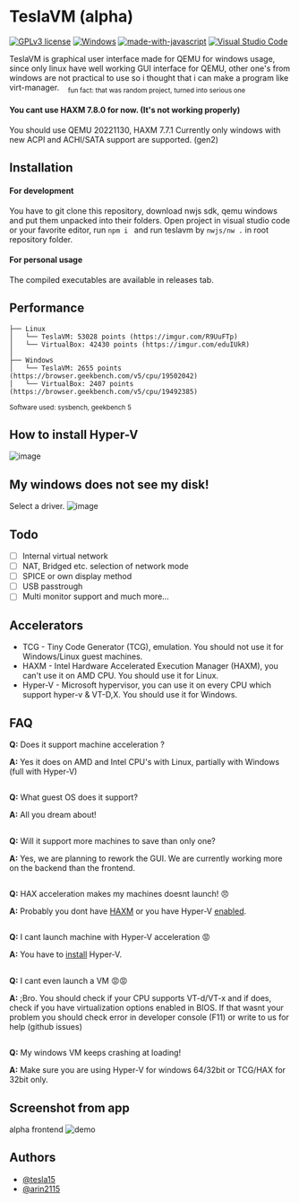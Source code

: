 
# TeslaVM (alpha)
[![GPLv3 license](https://img.shields.io/badge/License-GPLv3-blue.svg)](http://perso.crans.org/besson/LICENSE.html)
[![Windows](https://badgen.net/badge/icon/windows?icon=windows&label)](https://microsoft.com/windows/)
[![made-with-javascript](https://img.shields.io/badge/Made%20with-JavaScript-1f425f.svg)](https://www.javascript.com)
[![Visual Studio Code](https://img.shields.io/badge/--007ACC?logo=visual%20studio%20code&logoColor=ffffff)](https://code.visualstudio.com/)



TeslaVM is graphical user interface made for QEMU for windows usage, since only linux have well working GUI interface for QEMU, other one's from windows are not practical to use so i thought that i can make a program like virt-manager.&nbsp;&nbsp;&nbsp;
<sub>fun fact: that was random project, turned into serious one</sub>

#### You cant use HAXM 7.8.0 for now. (It's not working properly)
You should use QEMU 20221130, HAXM 7.7.1
Currently only windows with new ACPI and ACHI/SATA support are supported. (gen2)

## Installation
#### For development
You have to git clone this repository, download nwjs sdk, qemu windows and put them unpacked into their folders. Open project in visual studio code or your favorite editor, run `npm i ` and run teslavm by `nwjs/nw .` in root repository folder.

#### For personal usage
The compiled executables are available in releases tab.

## Performance 
```
├── Linux
│   └── TeslaVM: 53028 points (https://imgur.com/R9UuFTp)
│   └── VirtualBox: 42430 points (https://imgur.com/eduIUkR)
│
├── Windows
│   └── TeslaVM: 2655 points (https://browser.geekbench.com/v5/cpu/19502042)
│   └── VirtualBox: 2407 points (https://browser.geekbench.com/v5/cpu/19492385)
```
<sub>Software used: sysbench, geekbench 5</sub>

## How to install Hyper-V
![image](https://user-images.githubusercontent.com/117595540/210113771-dc6acd62-7dee-4892-b10b-7ce88ebb64bc.png)

## My windows does not see my disk!
Select a driver.
![image](https://user-images.githubusercontent.com/117595540/210115596-0ce4b690-c472-4f56-bfa1-3ee146bd3837.png)



## Todo
- [ ]  Internal virtual network
- [ ]  NAT, Bridged etc. selection of network mode 
- [ ]  SPICE or own display method
- [ ]  USB passtrough 
- [ ]  Multi monitor support
and much more...

## Accelerators
  - TCG - Tiny Code Generator (TCG), emulation. You should not use it for Windows/Linux guest machines.
  - HAXM - Intel Hardware Accelerated Execution Manager (HAXM), you can't use it on AMD CPU. You should use it for Linux.
  - Hyper-V - Microsoft hypervisor, you can use it on every CPU which support hyper-v & VT-D,X. You should use it for Windows.

## FAQ

**Q:** Does it support machine acceleration ?

**A:** Yes it does on AMD and Intel CPU's with Linux, partially with Windows (full with Hyper-V)
##
**Q:** What guest OS does it support?

**A:** All you dream about!
##
**Q:** Will it support more machines to save than only one?

**A:** Yes, we are planning to rework the GUI. We are currently working more on the backend than the frontend.
##
**Q:** HAX acceleration makes my machines doesnt launch! 😠

**A:** Probably you dont have [HAXM](https://github.com/intel/haxm/releases/tag/v7.7.1) or you have Hyper-V [enabled](https://www.nakivo.com/blog/uninstalling-or-disabling-hyper-v-in-windows-10/).
##
**Q:** I cant launch machine with Hyper-V acceleration 😡

**A:** You have to [install](https://learn.microsoft.com/pl-pl/virtualization/hyper-v-on-windows/quick-start/enable-hyper-v) Hyper-V.
##
**Q:** I cant even launch a VM 😡😡

**A:** ;Bro. You should check if your CPU supports VT-d/VT-x and if does, check if you have virtualization options enabled in BIOS. If that wasnt your problem you should check error in developer console (F11) or write to us for help (github issues)
##
**Q:** My windows VM keeps crashing at loading!

**A:** Make sure you are using Hyper-V for windows 64/32bit or TCG/HAX for 32bit only.
##

## Screenshot from app
alpha frontend
![demo](https://i.imgur.com/pcSQVzu.png)



## Authors

- [@tesla15](https://www.github.com/tesla15)
- [@arin2115](https://www.github.com/arin2115)
